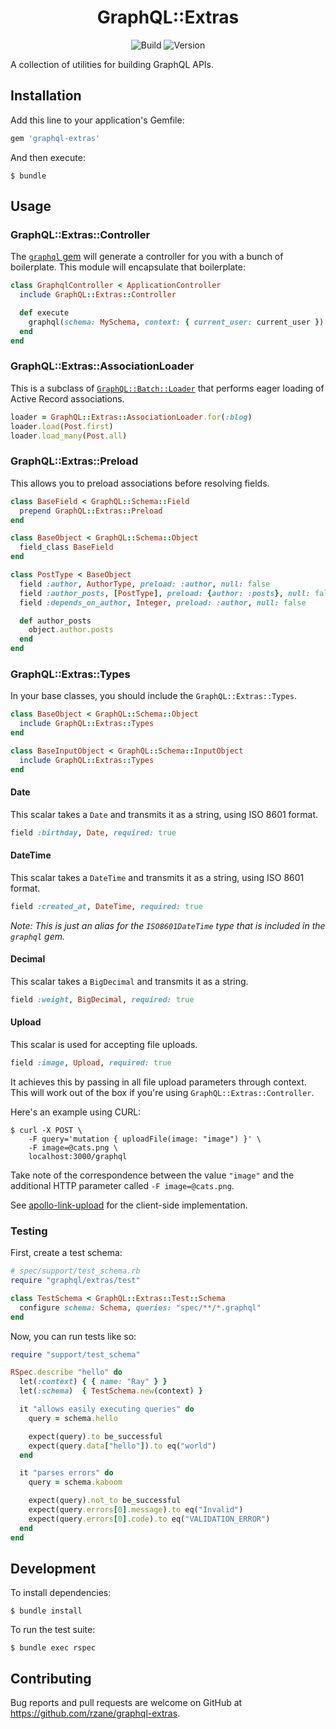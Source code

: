<h1 align="center">GraphQL::Extras</h1>

<div align="center">

![Build](https://github.com/rzane/graphql-extras/workflows/Build/badge.svg)
![Version](https://img.shields.io/gem/v/graphql-extras)

</div>

A collection of utilities for building GraphQL APIs.

## Installation

Add this line to your application's Gemfile:

```ruby
gem 'graphql-extras'
```

And then execute:

    $ bundle

## Usage

### GraphQL::Extras::Controller

The [`graphql` gem](https://github.com/rmosolgo/graphql-ruby) will generate a controller for you with a bunch of boilerplate. This module will encapsulate that boilerplate:

```ruby
class GraphqlController < ApplicationController
  include GraphQL::Extras::Controller

  def execute
    graphql(schema: MySchema, context: { current_user: current_user })
  end
end
```

### GraphQL::Extras::AssociationLoader

This is a subclass of [`GraphQL::Batch::Loader`](https://github.com/Shopify/graphql-batch) that performs eager loading of Active Record associations.

```ruby
loader = GraphQL::Extras::AssociationLoader.for(:blog)
loader.load(Post.first)
loader.load_many(Post.all)
```

### GraphQL::Extras::Preload

This allows you to preload associations before resolving fields.

```ruby
class BaseField < GraphQL::Schema::Field
  prepend GraphQL::Extras::Preload
end

class BaseObject < GraphQL::Schema::Object
  field_class BaseField
end

class PostType < BaseObject
  field :author, AuthorType, preload: :author, null: false
  field :author_posts, [PostType], preload: {author: :posts}, null: false
  field :depends_on_author, Integer, preload: :author, null: false

  def author_posts
    object.author.posts
  end
end
```

### GraphQL::Extras::Types

In your base classes, you should include the `GraphQL::Extras::Types`.

```ruby
class BaseObject < GraphQL::Schema::Object
  include GraphQL::Extras::Types
end

class BaseInputObject < GraphQL::Schema::InputObject
  include GraphQL::Extras::Types
end
```

#### Date

This scalar takes a `Date` and transmits it as a string, using ISO 8601 format.

```ruby
field :birthday, Date, required: true
```

#### DateTime

This scalar takes a `DateTime` and transmits it as a string, using ISO 8601 format.

```ruby
field :created_at, DateTime, required: true
```

_Note: This is just an alias for the `ISO8601DateTime` type that is included in the `graphql` gem._

#### Decimal

This scalar takes a `BigDecimal` and transmits it as a string.

```ruby
field :weight, BigDecimal, required: true
```

#### Upload

This scalar is used for accepting file uploads.

```ruby
field :image, Upload, required: true
```

It achieves this by passing in all file upload parameters through context. This will work out of the box if you're using `GraphQL::Extras::Controller`.

Here's an example using CURL:

    $ curl -X POST \
        -F query='mutation { uploadFile(image: "image") }' \
        -F image=@cats.png \
        localhost:3000/graphql

Take note of the correspondence between the value `"image"` and the additional HTTP parameter called `-F image=@cats.png`.

See [apollo-link-upload](https://github.com/rzane/apollo-link-upload) for the client-side implementation.

### Testing

First, create a test schema:

```ruby
# spec/support/test_schema.rb
require "graphql/extras/test"

class TestSchema < GraphQL::Extras::Test::Schema
  configure schema: Schema, queries: "spec/**/*.graphql"
end
```

Now, you can run tests like so:

```ruby
require "support/test_schema"

RSpec.describe "hello" do
  let(:context) { { name: "Ray" } }
  let(:schema)  { TestSchema.new(context) }

  it "allows easily executing queries" do
    query = schema.hello

    expect(query).to be_successful
    expect(query.data["hello"]).to eq("world")
  end

  it "parses errors" do
    query = schema.kaboom

    expect(query).not_to be_successful
    expect(query.errors[0].message).to eq("Invalid")
    expect(query.errors[0].code).to eq("VALIDATION_ERROR")
  end
end
```

## Development

To install dependencies:

    $ bundle install

To run the test suite:

    $ bundle exec rspec

## Contributing

Bug reports and pull requests are welcome on GitHub at https://github.com/rzane/graphql-extras.
